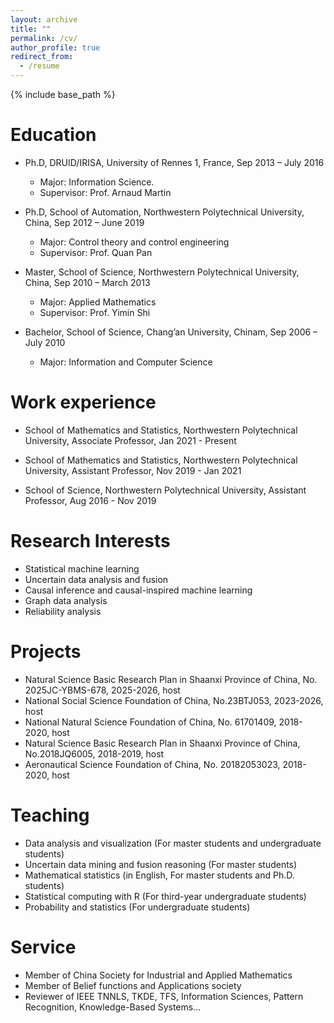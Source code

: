 ```yaml
---
layout: archive
title: ""
permalink: /cv/
author_profile: true
redirect_from:
  - /resume
---
```


{% include base_path %}

# Education

* Ph.D, DRUID/IRISA, University of Rennes 1,  France, Sep 2013 – July 2016
  - Major: Information Science.
  - Supervisor: Prof. Arnaud Martin
* Ph.D, School of Automation, Northwestern Polytechnical University, China, Sep 2012 – June 2019
  * Major: Control theory and control engineering
  * Supervisor: Prof. Quan Pan

* Master, School of Science, Northwestern Polytechnical University, China, Sep 2010 – March 2013
  * Major: Applied Mathematics
  * Supervisor: Prof. Yimin Shi

* Bachelor, School of Science, Chang’an University, Chinam, Sep 2006 – July 2010
  * Major: Information and Computer Science


Work experience
======
* School of Mathematics and Statistics, Northwestern Polytechnical University, Associate Professor, Jan 2021 - Present
  
* School of Mathematics and Statistics, Northwestern Polytechnical University, Assistant Professor, Nov 2019 - Jan 2021
  
* School of Science, Northwestern Polytechnical University, Assistant Professor, Aug 2016 - Nov 2019
  
Research Interests
======
* Statistical machine learning
* Uncertain data analysis and fusion
* Causal inference and causal-inspired machine learning
* Graph data analysis
* Reliability analysis

# Projects

- Natural Science Basic Research Plan in Shaanxi Province of China, No. 2025JC-YBMS-678, 2025-2026, host
- National Social Science Foundation of China, No.23BTJ053, 2023-2026, host
- National Natural Science Foundation of China, No. 61701409, 2018-2020, host
- Natural Science Basic Research Plan in Shaanxi Province of China, No.2018JQ6005, 2018-2019, host
- Aeronautical Science Foundation of China, No. 20182053023, 2018-2020, host


Teaching
======
- Data analysis and visualization (For master students and undergraduate students)
- Uncertain data mining and fusion reasoning (For master students)
- Mathematical statistics (in English, For master students and Ph.D. students)
- Statistical computing with R (For third-year undergraduate students)
- Probability and statistics (For undergraduate students)


Service
======
* Member of China Society for Industrial and Applied Mathematics
* Member of Belief functions and Applications society
* Reviewer of IEEE TNNLS, TKDE, TFS, Information Sciences, Pattern Recognition, Knowledge-Based Systems...
